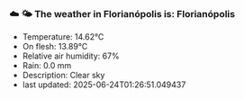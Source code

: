 ### ☁️ 🌤️  The weather in Florianópolis is: Florianópolis

- Temperature: 14.62°C
- On flesh: 13.89°C
- Relative air humidity: 67%
- Rain: 0.0 mm
- Description: Clear sky
- last updated: 2025-06-24T01:26:51.049437
